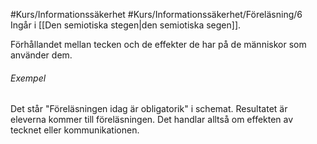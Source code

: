 #Kurs/Informationssäkerhet #Kurs/Informationssäkerhet/Föreläsning/6 
Ingår i [[Den semiotiska stegen|den semiotiska segen]].

Förhållandet mellan tecken och de effekter de har på de människor som använder dem.

###### Exempel
Det står "Föreläsningen idag är obligatorik" i schemat. Resultatet är eleverna kommer till föreläsningen. Det handlar alltså om effekten av tecknet eller kommunikationen.